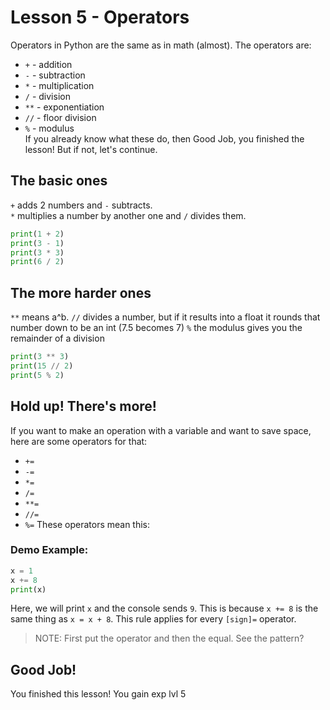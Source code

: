 # Lesson 5 - Operators

Operators in Python are the same as in math (almost). The operators are:
- `+` - addition
- `-` - subtraction
- `*` - multiplication
- `/` - division
- `**` - exponentiation
- `//` - floor division
- `%` - modulus  
If you already know what these do, then Good Job, you finished the lesson! But if not, let's continue.

## The basic ones
`+` adds 2 numbers and `-` subtracts.  
`*` multiplies a number by another one and `/` divides them.

```python
print(1 + 2)
print(3 - 1)
print(3 * 3)
print(6 / 2)
```

## The more harder ones
`**` means a^b.
`//` divides a number, but if it results into a float it rounds that number down to be an int (7.5 becomes 7)
`%` the modulus gives you the remainder of a division

```python
print(3 ** 3)
print(15 // 2)
print(5 % 2)
```

## Hold up! There's more!
If you want to make an operation with a variable and want to save space, here are some operators for that:
- `+=`
- `-=`
- `*=`
- `/=`
- `**=`
- `//=`
- `%=`
These operators mean this:
### Demo Example:
```python
x = 1
x += 8
print(x)
```
Here, we will print `x` and the console sends `9`. This is because `x += 8` is the same thing as `x = x + 8`. This rule applies for every `[sign]=` operator.
> NOTE: First put the operator and then the equal. See the pattern?

## Good Job! 
You finished this lesson! You gain exp lvl 5
